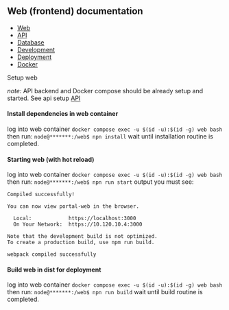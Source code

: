 ## Web (frontend) documentation

* [Web](web.md)
* [API](api.md) 
* [Database](db.md)
* [Development](development)
* [Deployment](deployment/production.md)
* [Docker](docker.md)

Setup web

*note:* API backend and Docker compose should be already setup and started. See api setup [API](api.md) 

#### Install dependencies in web container 
log into web container
`docker compose exec -u $(id -u):$(id -g) web bash`
then run:
`node@*******:/web$ npn install`
wait until installation routine is completed.

#### Starting web (with hot reload)
log into web container
`docker compose exec -u $(id -u):$(id -g) web bash`
then run:
`node@*******:/web$ npn run start`
output you must see:
```
Compiled successfully!

You can now view portal-web in the browser.

  Local:            https://localhost:3000
  On Your Network:  https://10.120.10.4:3000

Note that the development build is not optimized.
To create a production build, use npm run build.

webpack compiled successfully

```


#### Build web in dist for deployment
log into web container
`docker compose exec -u $(id -u):$(id -g) web bash`
then run:
`node@*******:/web$ npn run build`
wait until build routine is completed.



